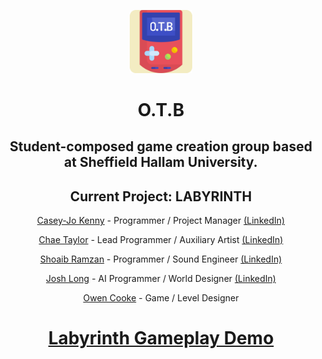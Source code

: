 
<p align="center"><img src="https://raw.githubusercontent.com/O-T-B/.github/main/profile/logo.svg" width="20%"></p>

<h1 align="center">O.T.B</h1>
<h2 align="center">Student-composed game creation group based at Sheffield Hallam University.</h2>
<h2 align="center">Current Project: LABYRINTH</h2>

<p align="center"><a href="https://github.com/CaseyJoK" target="_blank">Casey-Jo Kenny</a> - Programmer / Project Manager <a href="https://www.linkedin.com/in/caseyjokenny" target="_blank">(LinkedIn)</a></p>
<p align="center"><a href="https://github.com/SuperslowJelly" target="_blank">Chae Taylor</a> - Lead Programmer / Auxiliary Artist <a href="https://www.linkedin.com/in/chae-taylor-001/" target="_blank">(LinkedIn)</a></p>
<p align="center"><a href="https://github.com/shoaibramzan" target="_blank">Shoaib Ramzan</a> - Programmer / Sound Engineer <a href="https://www.linkedin.com/in/shoaib-ramzan-0904a3195/" target="_blank">(LinkedIn)</a></p>
<p align="center"><a href="https://github.com/Hoopie801" target="_blank">Josh Long</a> - AI Programmer / World Designer <a href="https://www.linkedin.com/in/joshua-long-58412518a" target="_blank">(LinkedIn)</a></p>
<p align="center"><a href="" target="_blank">Owen Cooke</a> - Game / Level Designer</p>

<h1 align="center"><a href="https://www.youtube.com/embed/tgbNymZ7vqY">Labyrinth Gameplay Demo</a></h1>
